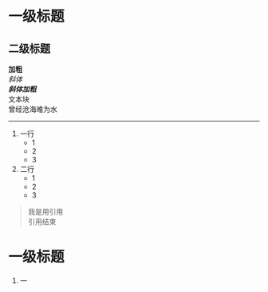 # 一级标题
## 二级标题
**加粗**  
*斜体*  
***斜体加粗***  
	文本块  
	曾经沧海难为水  
***  
1. 一行  
   * 1  
   * 2
   * 3  
2. 二行
   * 1
   * 2
   * 3  
> 我是用引用  
> 引用结束  

# 一级标题 #
1. 一  
   
